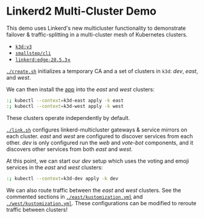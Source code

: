 # Linkerd2 Multi-Cluster Demo

This demo uses Linkerd's new multicluster functionality to demonstrate
failover & traffic-splitting in a multi-cluster mesh of Kubernetes clusters.

- [`k3d:v3`](https://github.com/rancher/k3d/releases/tag/v3.0.0-beta.1)
- [`smallstep/cli`](https://github.com/smallstep/cli/releases)
- [`linkerd:edge-20.5.3`+](https://github.com/linkerd/linkerd2/releases)

[`./create.sh`](./create.sh) initializes a temporary CA and a set of clusters
in `k3d`: _dev_, _east_, and _west_.

We can then install the [app](https://github.com/BuoyantIO/emojivoto/) into
the _east_ and _west_ clusters:

```sh
:; kubectl --context=k3d-east apply -k east
:; kubectl --context=k3d-west apply -k west
```

These clusters operate independently by default.

[`./link.sh`](./link.sh) configures linkerd-multicluster gateways & service
mirrors on each cluster. _east_ and _west_ are configured to discover
services from each other. _dev_ is only configured run the _web_ and
_vote-bot_ components, and it discovers other services from both _east_ and
_west_.

At this point, we can start our _dev_ setup which uses the voting and emoji
services in the _east_ and _west_ clusters:

```sh
:; kubectl --context=k3d-dev apply -k dev
```

We can also route traffic between the _east_ and _west_ clusters.
See the commented sections in
[`./east/kustomization.yml`](./east/kustomization.yml) and
[`./west/kustomization.yml`](./west/kustomization.yml). These configurations
can be modified to reroute traffic between clusters!
